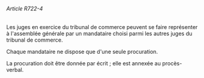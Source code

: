 ###### Article R722-4

Les juges en exercice du tribunal de commerce peuvent se faire représenter à l'assemblée générale par un mandataire choisi parmi les autres juges du tribunal de commerce.

Chaque mandataire ne dispose que d'une seule procuration.

La procuration doit être donnée par écrit ; elle est annexée au procès-verbal.

